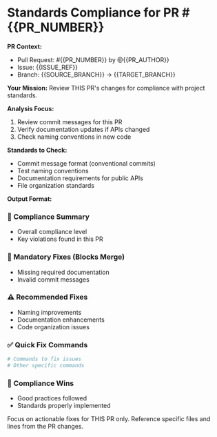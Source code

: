 # Standards Compliance for PR #{{PR_NUMBER}}

**PR Context:**
- Pull Request: #{{PR_NUMBER}} by @{{PR_AUTHOR}}
- Issue: {{ISSUE_REF}}
- Branch: {{SOURCE_BRANCH}} → {{TARGET_BRANCH}}

**Your Mission:**
Review THIS PR's changes for compliance with project standards.

**Analysis Focus:**
1. Review commit messages for this PR
2. Verify documentation updates if APIs changed
3. Check naming conventions in new code

**Standards to Check:**
- Commit message format (conventional commits)
- Test naming conventions
- Documentation requirements for public APIs
- File organization standards

**Output Format:**
### 🎯 Compliance Summary
- Overall compliance level
- Key violations found in this PR

### 🚫 Mandatory Fixes (Blocks Merge)
- Missing required documentation
- Invalid commit messages

### ⚠️ Recommended Fixes
- Naming improvements
- Documentation enhancements
- Code organization issues

### ✅ Quick Fix Commands
```bash
# Commands to fix issues
# Other specific commands
```

### 💚 Compliance Wins
- Good practices followed
- Standards properly implemented

Focus on actionable fixes for THIS PR only. Reference specific files and lines from the PR changes.